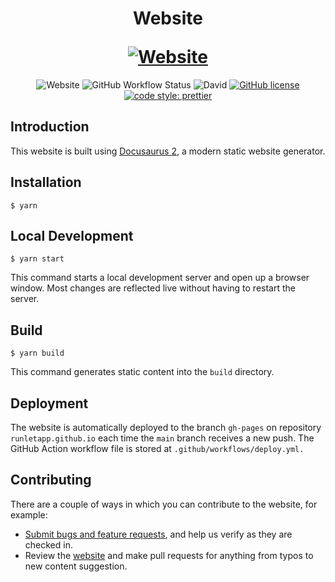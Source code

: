<h1 align="center">
    <p align="center">Website</p>
    <a href="https://runletapp.github.io"><img src="https://repository-images.githubusercontent.com/278957744/e80a1300-e019-11ea-923d-06f63f37c36f" alt="Website"></a>
</h1>

<p align="center">
    <img alt="Website" src="https://img.shields.io/website?url=https%3A%2F%2Frunletapp.github.io">
    <img alt="GitHub Workflow Status" src="https://img.shields.io/github/workflow/status/runletapp/website/deploy">
    <img alt="David" src="https://img.shields.io/david/runletapp/website">
    <a href="https://github.com/runletapp/website/blob/dev/LICENSE"><img alt="GitHub license" src="https://img.shields.io/github/license/runletapp/website"></a>
    <a href= "https://github.com/prettier/prettier"><img alt="code style: prettier" src="https://img.shields.io/badge/code_style-prettier-ff69b4.svg"></a>
</p>

## Introduction

This website is built using [Docusaurus 2](https://v2.docusaurus.io/), a modern static website generator.

## Installation

```
$ yarn
```

## Local Development

```
$ yarn start
```

This command starts a local development server and open up a browser window. Most changes are reflected live without having to restart the server.

## Build

```
$ yarn build
```

This command generates static content into the `build` directory.

## Deployment

The website is automatically deployed to the branch `gh-pages` on repository `runletapp.github.io` each time the `main` branch receives a new push. The GitHub Action workflow file is stored at `.github/workflows/deploy.yml.`

## Contributing

There are a couple of ways in which you can contribute to the website, for example:

- [Submit bugs and feature requests](https://github.com/runletapp/website/issues), and help us verify as they are checked in.
- Review the [website](https://runletapp.github.io) and make pull requests for anything from typos to new content suggestion.
